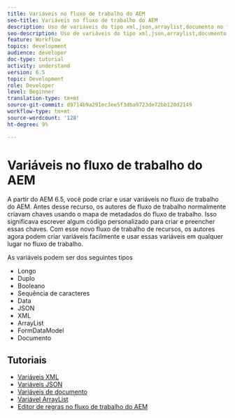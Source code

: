```yaml
---
title: Variáveis no fluxo de trabalho do AEM
seo-title: Variáveis no fluxo de trabalho do AEM
description: Uso de variáveis do tipo xml,json,arraylist,documento no fluxo de trabalho do aem
seo-description: Uso de variáveis do tipo xml,json,arraylist,documento no fluxo de trabalho do aem
feature: Workflow
topics: development
audience: developer
doc-type: tutorial
activity: understand
version: 6.5
topic: Development
role: Developer
level: Beginner
translation-type: tm+mt
source-git-commit: d9714b9a291ec3ee5f3dba9723de72bb120d2149
workflow-type: tm+mt
source-wordcount: '128'
ht-degree: 9%

---
```



# Variáveis no fluxo de trabalho do AEM

A partir do AEM 6.5, você pode criar e usar variáveis no fluxo de trabalho do AEM. Antes desse recurso, os autores de fluxo de trabalho normalmente criavam chaves usando o mapa de metadados do fluxo de trabalho. Isso significava escrever algum código personalizado para criar e preencher essas chaves. Com esse novo fluxo de trabalho de recursos, os autores agora podem criar variáveis facilmente e usar essas variáveis em qualquer lugar no fluxo de trabalho.

As variáveis podem ser dos seguintes tipos

* Longo
* Duplo
* Booleano
* Sequência de caracteres
* Data
* JSON 
* XML
* ArrayList
* FormDataModel
* Documento

## Tutoriais

* [Variáveis XML](part1.md)
* [Variáveis JSON](part2.md)
* [Variáveis de documento](part3.md)
* [Variável ArrayList](part4.md)
* [Editor de regras no fluxo de trabalho do AEM](part5.md)
